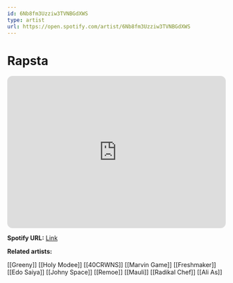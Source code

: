 ```yaml
---
id: 6Nb8fm3Uzziw3TVNBGdXWS
type: artist
url: https://open.spotify.com/artist/6Nb8fm3Uzziw3TVNBGdXWS
---
```

# Rapsta

<iframe style="border-radius:12px" src="https://open.spotify.com/embed/artist/6Nb8fm3Uzziw3TVNBGdXWS" width="100%" height="352" frameBorder="0" allowfullscreen="" allow="autoplay; clipboard-write; encrypted-media; fullscreen; picture-in-picture" loading="lazy"></iframe>

**Spotify URL:** [Link](https://open.spotify.com/artist/6Nb8fm3Uzziw3TVNBGdXWS)

**Related artists:**

[[Greeny]]
[[Holy Modee]]
[[40CRWNS]]
[[Marvin Game]]
[[Freshmaker]]
[[Edo Saiya]]
[[Johny Space]]
[[Remoe]]
[[Mauli]]
[[Radikal Chef]]
[[Ali As]]
